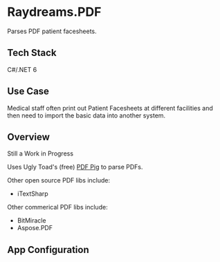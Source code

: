 # Raydreams.PDF

Parses PDF patient facesheets.

## Tech Stack

C#/.NET 6

## Use Case

Medical staff often print out Patient Facesheets at different facilities and then need to import the basic data into another system.

## Overview

Still a Work in Progress

Uses Ugly Toad's (free) [PDF Pig](https://github.com/UglyToad/PdfPig) to parse PDFs.

Other open source PDF libs include:

* iTextSharp

Other commerical PDF libs include:

* BitMiracle
* Aspose.PDF

## App Configuration

